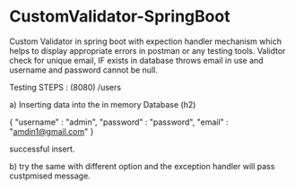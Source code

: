 # CustomValidator-SpringBoot
 Custom Validator in spring boot with expection handler mechanism which helps to display appropriate errors in postman or any testing tools.
 Validtor check for unique email, IF exists in database throws email in use and username and password cannot be null.

Testing STEPS : (8080) /users

a)  Inserting data into the in memory Database (h2)

{
  "username" : "admin",
  "password" : "password",
  "email" : "amdin1@gmail.com"
}

successful insert.

b) try the same with different option and the exception handler will pass custpmised message.
